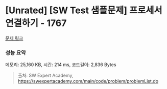# [Unrated] [SW Test 샘플문제] 프로세서 연결하기 - 1767 

[문제 링크](https://swexpertacademy.com/main/code/problem/problemDetail.do?contestProbId=AV4suNtaXFEDFAUf) 

### 성능 요약

메모리: 25,160 KB, 시간: 214 ms, 코드길이: 2,836 Bytes



> 출처: SW Expert Academy, https://swexpertacademy.com/main/code/problem/problemList.do